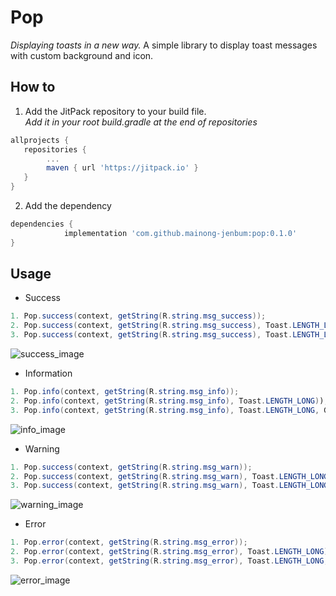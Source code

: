 # Pop

*Displaying toasts in a new way.*
A simple library to display toast messages with custom background and icon.

## How to

1. Add the JitPack repository to your build file.\
*Add it in your root build.gradle at the end of repositories*


```gradle
allprojects {
   repositories {
        ...
	    maven { url 'https://jitpack.io' }
   }
}
```

2. Add the dependency

```gradle
dependencies {
	        implementation 'com.github.mainong-jenbum:pop:0.1.0'
}

```

## Usage

* Success
```java
1. Pop.success(context, getString(R.string.msg_success));
2. Pop.success(context, getString(R.string.msg_success), Toast.LENGTH_LONG));
3. Pop.success(context, getString(R.string.msg_success), Toast.LENGTH_LONG, Gravity.TOP));
```
![success_image](https://user-images.githubusercontent.com/23124053/58546398-e260bb80-8222-11e9-8320-21a22fbc5d6c.png)

* Information
```java
1. Pop.info(context, getString(R.string.msg_info));
2. Pop.info(context, getString(R.string.msg_info), Toast.LENGTH_LONG));
3. Pop.info(context, getString(R.string.msg_info), Toast.LENGTH_LONG, Gravity.TOP));
```
![info_image](https://user-images.githubusercontent.com/23124053/58546455-03291100-8223-11e9-8c13-a30e3baeb928.png)


* Warning
```java
1. Pop.success(context, getString(R.string.msg_warn));
2. Pop.success(context, getString(R.string.msg_warn), Toast.LENGTH_LONG));
3. Pop.success(context, getString(R.string.msg_warn), Toast.LENGTH_LONG, Gravity.TOP));
```
![warning_image](https://user-images.githubusercontent.com/23124053/58546500-19cf6800-8223-11e9-8867-5940af68e125.png)

* Error
```java
1. Pop.error(context, getString(R.string.msg_error));
2. Pop.error(context, getString(R.string.msg_error), Toast.LENGTH_LONG));
3. Pop.error(context, getString(R.string.msg_error), Toast.LENGTH_LONG, Gravity.TOP));
```
![error_image](https://user-images.githubusercontent.com/23124053/58546502-1c31c200-8223-11e9-86b5-10a5a987cb4d.png)
